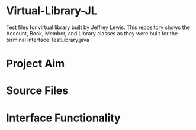 # Virtual-Library-JL
Test files for virtual library built by Jeffrey Lewis. This repository shows the Account, Book, Member, and Library classes
as they were built for the terminal interface TestLibrary.java

# Project Aim


# Source Files


# Interface Functionality
